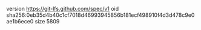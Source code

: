 version https://git-lfs.github.com/spec/v1
oid sha256:0eb35d4b40c1cf7018d46993945856b181ecf498910f4d3d478c9e0ae1b6ece0
size 5809
